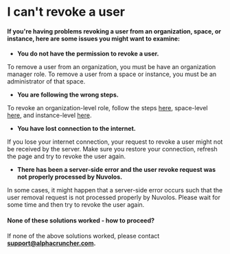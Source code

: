 # I can't revoke a user

#### If you're having problems revoking a user from an organization, space, or instance, here are some issues you might want to examine:

* **You do not have the permission to revoke a user.**

To remove a user from an organization, you must be have an organization manager role. To remove a user from a space or instance, you must be an administrator of that space.

* **You are following the wrong steps.**

To revoke an organization-level role, follow the steps [here](../../actions/organization-management/revoke-user-access.md), space-level [here](../../actions/space-management/revoke-space-administrator-role.md), and instance-level [here](../../actions/space-management/revoke-instance-users.md).

* **You have lost connection to the internet.**

If you lose your internet connection, your request to revoke a user might not be received by the server. Make sure you restore your connection, refresh the page and try to revoke the user again.

* **There has been a server-side error and the user revoke request was not properly processed by Nuvolos.**

In some cases, it might happen that a server-side error occurs such that the user removal request is not processed properly by Nuvolos. Please wait for some time and then try to revoke the user again.  


####  None of these solutions worked - how to proceed?

If none of the above solutions worked, please contact **support@alphacruncher.com.**

